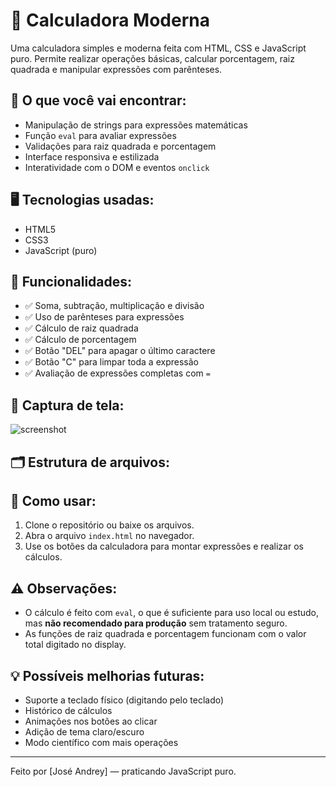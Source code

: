 # 🧮 Calculadora Moderna

Uma calculadora simples e moderna feita com HTML, CSS e JavaScript puro. Permite realizar operações básicas, calcular porcentagem, raiz quadrada e manipular expressões com parênteses.

## 🧠 O que você vai encontrar:

- Manipulação de strings para expressões matemáticas
- Função `eval` para avaliar expressões
- Validações para raiz quadrada e porcentagem
- Interface responsiva e estilizada
- Interatividade com o DOM e eventos `onclick`

## 🖥️ Tecnologias usadas:

- HTML5
- CSS3
- JavaScript (puro)

## 📌 Funcionalidades:

- ✅ Soma, subtração, multiplicação e divisão
- ✅ Uso de parênteses para expressões
- ✅ Cálculo de raiz quadrada
- ✅ Cálculo de porcentagem
- ✅ Botão "DEL" para apagar o último caractere
- ✅ Botão "C" para limpar toda a expressão
- ✅ Avaliação de expressões completas com `=`

## 📸 Captura de tela:

![screenshot](screenshot.png) <!-- Adicione uma imagem com esse nome na pasta do projeto para visualizar -->

## 🗂️ Estrutura de arquivos:


## 🚀 Como usar:

1. Clone o repositório ou baixe os arquivos.
2. Abra o arquivo `index.html` no navegador.
3. Use os botões da calculadora para montar expressões e realizar os cálculos.

## ⚠️ Observações:

- O cálculo é feito com `eval`, o que é suficiente para uso local ou estudo, mas **não recomendado para produção** sem tratamento seguro.
- As funções de raiz quadrada e porcentagem funcionam com o valor total digitado no display.

## 💡 Possíveis melhorias futuras:

- Suporte a teclado físico (digitando pelo teclado)
- Histórico de cálculos
- Animações nos botões ao clicar
- Adição de tema claro/escuro
- Modo científico com mais operações

---

Feito por [José Andrey] — praticando JavaScript puro.
